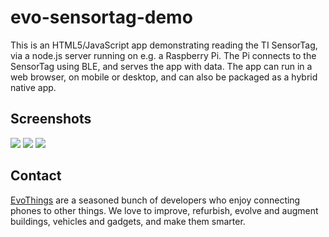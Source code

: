 # evo-sensortag-demo

This is an HTML5/JavaScript app demonstrating reading the TI SensorTag, via a node.js server running on e.g. a Raspberry Pi. The Pi connects to the SensorTag using BLE, and serves the app with data. The app can run in a web browser, on mobile or desktop, and can also be packaged as a hybrid native app.

## Screenshots

![](https://raw.github.com/divineprog/evo-sensortag-demo/master/Documentation/ScreenMain.png)
![](https://raw.github.com/divineprog/evo-sensortag-demo/master/Documentation/ScreenMainConnected.png)
![](https://raw.github.com/divineprog/evo-sensortag-demo/master/Documentation/ScreenTemperatureDemo.png)

## Contact

[EvoThings](http://evothings.com) are a seasoned bunch of developers who enjoy connecting phones to other things. We love to improve, refurbish, evolve and augment buildings, vehicles and gadgets, and make them smarter.
